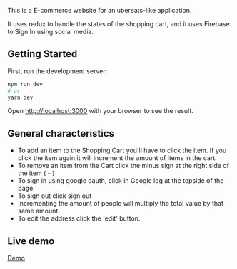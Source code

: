 This is a E-commerce website for an ubereats-like application.

It uses redux to handle the states of the shopping cart, and it uses Firebase to Sign In using social media.


## Getting Started

First, run the development server:

```bash
npm run dev
# or
yarn dev
```

Open [http://localhost:3000](http://localhost:3000) with your browser to see the result.


## General characteristics

 - To add an item to the Shopping Cart you'll have to click the item. If you click the item again it will increment the amount of items in the cart.
 - To remove an item from the Cart click the minus sign at the right side of the item ( - )
 - To sign in using google oauth, click in Google log at the topside of the page.
 - To sign out click sign out
 - Incrementing the amount of people will multiply the total value by that same amount.
 - To edit the address click the 'edit' button.

## Live demo

[Demo](https://chuckwudi.mssnapps.com)